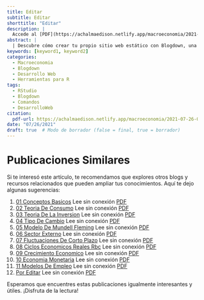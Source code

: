```yaml
---
title: Editar
subtitle: Editar
shorttitle: "Editar"
description: |
  Accede al [PDF](https://achalmaedison.netlify.app/macroeconomia/2021-07-26-02-teoria-de-consumo/index.pdf) completo aquí.
abstract: |
  | Descubre cómo crear tu propio sitio web estático con Blogdown, una herramienta poderosa que combina R Markdown y Hugo. Aprende a usar comandos sencillos para personalizar, construir y alojar tu sitio web de manera fácil y rápida. ¡Comienza tu proyecto web hoy mismo!
keywords: [keyword1, keyword2]
categories:
  - Macroeconomia
  - Blogdown
  - Desarrollo Web
  - Herramientas para R
tags:
  - RStudio
  - Blogdown
  - Comandos
  - DesarrolloWeb
citation:
  pdf-url: https://achalmaedison.netlify.app/macroeconomia/2021-07-26-02-teoria-de-consumo/index.pdf
date: "07/26/2021"
draft: true  # Modo de borrador (false = final, true = borrador)
---
```







# Publicaciones Similares

Si te interesó este artículo, te recomendamos que explores otros blogs y recursos relacionados que pueden ampliar tus conocimientos. Aquí te dejo algunas sugerencias:


1. [01 Conceptos Basicos](https://achalmaedison.netlify.app/macroeconomia/macroeconomia/2021-07-19-01-conceptos-basicos) Lee sin conexión [PDF](https://achalmaedison.netlify.app/macroeconomia/macroeconomia/2021-07-19-01-conceptos-basicos/index.pdf)
2. [02 Teoria De Consumo](https://achalmaedison.netlify.app/macroeconomia/macroeconomia/2021-07-26-02-teoria-de-consumo) Lee sin conexión [PDF](https://achalmaedison.netlify.app/macroeconomia/macroeconomia/2021-07-26-02-teoria-de-consumo/index.pdf)
3. [03 Teoria De La Inversion](https://achalmaedison.netlify.app/macroeconomia/macroeconomia/2021-08-02-03-teoria-de-la-inversion) Lee sin conexión [PDF](https://achalmaedison.netlify.app/macroeconomia/macroeconomia/2021-08-02-03-teoria-de-la-inversion/index.pdf)
4. [04 Tipo De Cambio](https://achalmaedison.netlify.app/macroeconomia/macroeconomia/2021-08-09-04-tipo-de-cambio) Lee sin conexión [PDF](https://achalmaedison.netlify.app/macroeconomia/macroeconomia/2021-08-09-04-tipo-de-cambio/index.pdf)
5. [05 Modelo De Mundell Fleming](https://achalmaedison.netlify.app/macroeconomia/macroeconomia/2021-12-20-05-modelo-de-mundell-fleming) Lee sin conexión [PDF](https://achalmaedison.netlify.app/macroeconomia/macroeconomia/2021-12-20-05-modelo-de-mundell-fleming/index.pdf)
6. [06 Sector Externo](https://achalmaedison.netlify.app/macroeconomia/macroeconomia/2021-12-27-06-sector-externo) Lee sin conexión [PDF](https://achalmaedison.netlify.app/macroeconomia/macroeconomia/2021-12-27-06-sector-externo/index.pdf)
7. [07 Fluctuaciones De Corto Plazo](https://achalmaedison.netlify.app/macroeconomia/macroeconomia/2022-01-03-07-fluctuaciones-de-corto-plazo) Lee sin conexión [PDF](https://achalmaedison.netlify.app/macroeconomia/macroeconomia/2022-01-03-07-fluctuaciones-de-corto-plazo/index.pdf)
8. [08 Ciclos Economicos Reales Rbc](https://achalmaedison.netlify.app/macroeconomia/macroeconomia/2022-01-10-08-ciclos-economicos-reales-rbc) Lee sin conexión [PDF](https://achalmaedison.netlify.app/macroeconomia/macroeconomia/2022-01-10-08-ciclos-economicos-reales-rbc/index.pdf)
9. [09 Crecimiento Economico](https://achalmaedison.netlify.app/macroeconomia/macroeconomia/2022-01-17-09-crecimiento-economico) Lee sin conexión [PDF](https://achalmaedison.netlify.app/macroeconomia/macroeconomia/2022-01-17-09-crecimiento-economico/index.pdf)
10. [10 Economia Monetaria](https://achalmaedison.netlify.app/macroeconomia/macroeconomia/2022-01-24-10-economia-monetaria) Lee sin conexión [PDF](https://achalmaedison.netlify.app/macroeconomia/macroeconomia/2022-01-24-10-economia-monetaria/index.pdf)
11. [11 Modelos De Empleo](https://achalmaedison.netlify.app/macroeconomia/macroeconomia/2022-01-31-11-modelos-de-empleo) Lee sin conexión [PDF](https://achalmaedison.netlify.app/macroeconomia/macroeconomia/2022-01-31-11-modelos-de-empleo/index.pdf)
12. [Por Editar](https://achalmaedison.netlify.app/macroeconomia/macroeconomia/2024-03-31-por-editar) Lee sin conexión [PDF](https://achalmaedison.netlify.app/macroeconomia/macroeconomia/2024-03-31-por-editar/index.pdf)


Esperamos que encuentres estas publicaciones igualmente interesantes y útiles. ¡Disfruta de la lectura!

